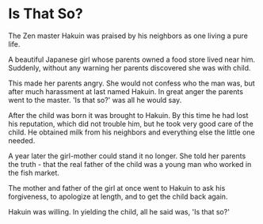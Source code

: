 # Is That So?

The Zen master Hakuin was praised by his neighbors as one living a pure life.

A beautiful Japanese girl whose parents owned a food store lived near him. Suddenly, without any warning her parents discovered she was with child.

This made her parents angry. She would not confess who the man was, but after much harassment at last named Hakuin. In great anger the parents went to the master. 'Is that so?' was all he would say.

After the child was born it was brought to Hakuin. By this time he had lost his reputation, which did not trouble him, but he took very good care of the child. He obtained milk from his neighbors and everything else the little one needed.

A year later the girl-mother could stand it no longer. She told her parents the truth - that the real father of the child was a young man who worked in the fish market.

The mother and father of the girl at once went to Hakuin to ask his forgiveness, to apologize at length, and to get the child back again.

Hakuin was willing. In yielding the child, all he said was, 'Is that so?'
